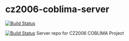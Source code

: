 # cz2006-coblima-server

[![Build Status](http://34.87.46.94:8080/job/coblima-server/badge/icon)](http://34.87.46.94:8080/job/coblima-server/)

[![Build Status](http://34.87.46.94:8080/buildStatus/icon?job=coblima-server)](http://34.87.46.94:8080/job/coblima-server/)
Server repo for CZ2006 COBLIMA Project
